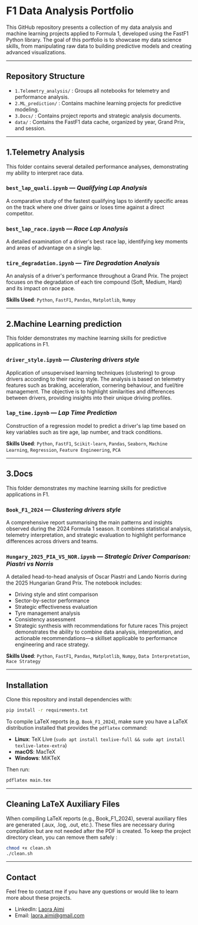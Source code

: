 # F1 Data Analysis Portfolio

This GitHub repository presents a collection of my data analysis and machine learning projects applied to Formula 1, developed using the FastF1 Python library. The goal of this portfolio is to showcase my data science skills, from manipulating raw data to building predictive models and creating advanced visualizations.

---

## Repository Structure

- `1.Telemetry_analysis/` : Groups all notebooks for telemetry and performance analysis.
- `2.ML_prediction/` : Contains machine learning projects for predictive modeling.
- `3.Docs/` : Contains project reports and strategic analysis documents.
- `data/` : Contains the FastF1 data cache, organized by year, Grand Prix, and session.

---

## 1.Telemetry Analysis

This folder contains several detailed performance analyses, demonstrating my ability to interpret race data.

### `best_lap_quali.ipynb` — *Qualifying Lap Analysis*
A comparative study of the fastest qualifying laps to identify specific areas on the track where one driver gains or loses time against a direct competitor.

### `best_lap_race.ipynb` — *Race Lap Analysis*
A detailed examination of a driver's best race lap, identifying key moments and areas of advantage on a single lap.

### `tire_degradation.ipynb` — *Tire Degradation Analysis*
An analysis of a driver's performance throughout a Grand Prix. The project focuses on the degradation of each tire compound (Soft, Medium, Hard) and its impact on race pace.

**Skills Used**: `Python`, `FastF1`, `Pandas`, `Matplotlib`, `Numpy`  

---

## 2.Machine Learning prediction

This folder demonstrates my machine learning skills for predictive applications in F1.

### `driver_style.ipynb` — *Clustering drivers style*
Application of unsupervised learning techniques (clustering) to group drivers according to their racing style. The analysis is based on telemetry features such as braking, acceleration, cornering behaviour, and fuel/tire management.
The objective is to highlight similarities and differences between drivers, providing insights into their unique driving profiles.

### `lap_time.ipynb` — *Lap Time Prediction*
Construction of a regression model to predict a driver's lap time based on key variables such as tire age, lap number, and track conditions.

**Skills Used**: `Python`,  `FastF1`, `Scikit-learn`, `Pandas`, `Seaborn`, `Machine Learning`, `Regression`, `Feature Engineering`, `PCA`

---

## 3.Docs

This folder demonstrates my machine learning skills for predictive applications in F1.

### `Book_F1_2024` — *Clustering drivers style*
A comprehensive report summarising the main patterns and insights observed during the 2024 Formula 1 season. It combines statistical analysis, telemetry interpretation, and strategic evaluation to highlight performance differences across drivers and teams.

### `Hungary_2025_PIA_VS_NOR.ipynb` — *Strategic Driver Comparison: Piastri vs Norris*
A detailed head-to-head analysis of Oscar Piastri and Lando Norris during the 2025 Hungarian Grand Prix.
The notebook includes:
  - Driving style and stint comparison
  - Sector-by-sector performance
  - Strategic effectiveness evaluation
  - Tyre management analysis
  - Consistency assessment
  - Strategic synthesis with recommendations for future races
This project demonstrates the ability to combine data analysis, interpretation, and actionable recommendations—a skillset applicable to performance engineering and race strategy.

**Skills Used**: `Python`,  `FastF1`, `Pandas`, `Matplotlib`, `Numpy`, `Data Interpretation`, `Race Strategy`

---

## Installation
Clone this repository and install dependencies with:

```bash
pip install -r requirements.txt
```


To compile LaTeX reports (e.g. `Book_F1_2024`), make sure you have a LaTeX distribution installed that provides the `pdflatex` command:

- **Linux**: TeX Live (`sudo apt install texlive-full && sudo apt install texlive-latex-extra`)
- **macOS**: MacTeX
- **Windows**: MiKTeX

Then run:
```bash
pdflatex main.tex
```

---

## Cleaning LaTeX Auxiliary Files
When compiling LaTeX reports (e.g., Book_F1_2024), several auxiliary files are generated (.aux, .log, .out, etc.). These files are necessary during compilation but are not needed after the PDF is created. To keep the project directory clean, you can remove them safely :

```bash
chmod +x clean.sh
./clean.sh
```

---

## Contact

Feel free to contact me if you have any questions or would like to learn more about these projects.

- LinkedIn: [Laora Aimi](https://www.linkedin.com/in/laora-aimi-493285253)
- Email: laora.aimi@gmail.com
